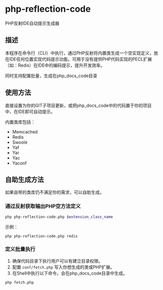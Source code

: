# php-reflection-code
PHP反射IDE自动提示生成器


## 描述

本程序在命令行（CLI）中执行，通过PHP反射将内置类生成一个空实现定义，放在IDE任何位置实现代码提示功能。可用于没有提供PHP代码实现的PECL扩展（如：Redis）在IDE中的编码提示，提升开发效率。

同时支持配置批量，生成在php_docs_code目录

## 使用方法

直接设置为你的GIT子项目更新，或把php_docs_code中的代码置于你的项目中，在IDE即可自动提示。

内置类库包括：

* Memcached
* Redis
* Swoole
* Yaf
* Yar
* Yac
* Yaconf


## 自助生成方法

如果自带的类库仍不满足你的需求，可以自助生成。

### 通过反射获取输出PHP空方法定义
```bash
php php-reflection-code.php $extension_class_name
```

示例：
```
php php-reflection-code.php redis
```

### 定义批量执行

1. 确保代码目录下执行用户可以有建立目录权限。
2. 配置 `conf/fetch.php` 写入你想生成的类或PHP扩展。
3. 在Shell中执行以下命令，会在php_docs_code目录中生成。
```bash
php fetch.php
```

